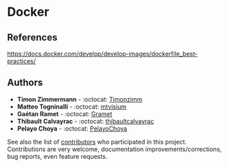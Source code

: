 # Docker

## References
https://docs.docker.com/develop/develop-images/dockerfile_best-practices/

## Authors
* **Timon Zimmermann** - :octocat: [Timonzimm](https://github.com/Timonzimm)
* **Matteo Togninalli** - :octocat: [mtvisium](https://github.com/mtvisium)
* **Gaétan Ramet** - :octocat: [Gramet](https://github.com/Gramet)
* **Thibault Calvayrac** - :octocat: [thibaultcalvayrac](https://github.com/thibaultcalvayrac)
* **Pelayo Choya** - :octocat: [PelayoChoya](https://github.com/PelayoChoya)

See also the list of [contributors](https://github.com/VisiumCH/docker/contributors) who participated in this project.
Contributions are very welcome, documentation improvements/corrections, bug reports, even feature requests.
